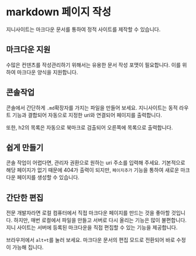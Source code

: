 # markdown 페이지 작성
지니사이트는 마크다운 문서를 통하여 정적 사이트를 제작할 수 있습니다.

## 마크다운 지원
수많은 컨덴츠를 작성관리하기 위해서는 유용한 문서 작성 포맷이 필요합니다. 이를 위하여 마크다운 양식을 지원합니다.

## 콘솔작업
콘솔에서 간단하게 `.md`확장자를 가지는 파일을 만들어 보세요. 지니사이트는 동적 라우트 기능과 결합되어 자동으로 지정한 uri와 연결되어 페이지를 출력합니다.

또한, h2의 목록은 자동으로 북마크로 검출되어 오른쪽에 목록으로 출력합니다.

## 쉽게 만들기
콘솔 작업이 어렵다면, 관리자 권환으로 원하는 uri 주소를 입력해 주세요. 기본적으로 해당 페이지가 없기 때문에 404가 출력이 되지만, `페이지추가` 기능을 통하여 새로운 마크다운 페이지를 생성할 수 있습니다.

## 간단한 편집
전문 개발자라면 로컬 컴퓨터에서 직접 마크다운 페이지를 만드는 것을 좋아할 것입니다. 하지만, 매번 로컬에서 파일을 만들고 서버로 다시 올리는 기능은 많이 불편합니다. 지니 사이트는 서버에 등록된 마크다운을 직접 편집할 수 있는 기능을 제공합니다.

브라우저에서 `alt+t`를 눌러 보세요. 마크다운 문서의 편집 모드로 전환되어 바로 수정이 가능해 집니다.